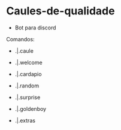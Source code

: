 # Caules-de-qualidade
  - Bot para discord

Comandos: 
  - .|.caule
  
  - .|.welcome
  
  - .|.cardapio
  
  - .|.random

  - .|.surprise

  - .|.goldenboy

  - .|.extras
